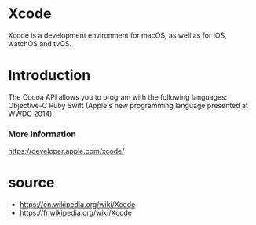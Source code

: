 # Xcode 
Xcode is a development environment for macOS, as well as for iOS, watchOS and tvOS.

# Introduction 
The Cocoa API allows you to program with the following languages:
Objective-C
Ruby
Swift (Apple's new programming language presented at WWDC 2014).

### More Information
https://developer.apple.com/xcode/


# source 
- https://en.wikipedia.org/wiki/Xcode
- https://fr.wikipedia.org/wiki/Xcode

